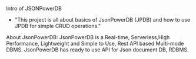 Intro of JSONPowerDB
- "This project is all about basics of JsonPowerDB (JPDB) and how to use JPDB for simple CRUD operations." 

 About JsonPowerDB:
JsonPowerDB is a Real-time, Serverless,High Performance, Lightweight and Simple to Use, Rest API based Multi-mode DBMS. JsonPowerDB has ready to use API for Json document DB, RDBMS.

